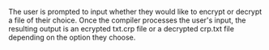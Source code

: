The user is prompted to input whether they would like to encrypt or decrypt a file of their choice. Once the compiler processes the user's input, the resulting output is an ecrypted txt.crp file or a decrypted crp.txt file depending on the option they choose.
